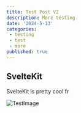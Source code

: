 ```yaml
---
title: Test Post V2
description: More testing
date: '2024-5-13'
categories:
 - testing
 - test
 - more
published: true
---
```


## SvelteKit

SvelteKit is pretty cool fr

![TestImage](favicon.png)